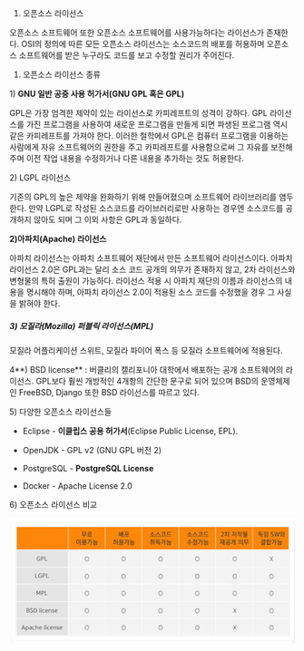 1. 오픈소스 라이선스

오픈소스 소프트웨어 또한 오픈소스 소프트웨어를 사용가능하다는 라이선스가 존재한다. OSI의 정의에 따른 모든 오픈소스 라이선스는 소스코드의 배포를 허용하며 오픈소스 소프트웨어를 받은 누구라도 코드를 보고 수정할 권리가 주어진다.

1. 오픈소스 라이선스 종류

1\) **GNU 일반 공중 사용 허가서\(GNU GPL 혹은 GPL\)**

GPL은 가장 엄격한 제약이 있는 라이선스로 카피레프트의 성격이 강하다.  GPL 라이선스를 가진 프로그램을 사용하여 새로운 프로그램을 만들게 되면 파생된 프로그램 역시 같은 카피레프트를 가져야 한다. 이러한 철학에서 GPL은 컴퓨터 프로그램을 이용하는 사람에게 자유 소프트웨어의 권한을 주고 카피레프트를 사용함으로써 그 자유를 보전해주며 이전 작업 내용을 수정하거나 다른 내용을 추가하는 것도 허용한다.

2\) LGPL 라이선스

기존의 GPL의 높은 제약을 완화하기 위해 만들어졌으며 소프트웨어 라이브러리를 염두한다. 만약 LGPL로 작성된 소스코드를 라이브러리로만 사용하는 경우엔 소스코드를 공개하지 않아도 되며 그 이외 사항은 GPL과 동일하다.

**2\)아파치\(Apache\) 라이선스**

아파치 라이선스는 아파치 소프트웨어 재단에서 만든 소프트웨어 라이선스이다. 아파치 라이선스 2.0은 GPL과는 달리 소스 코드 공개의 의무가 존재하지 않고, 2차 라이선스와 변형물의 특허 출원이 가능하다. 라이선스 적용 시 아파치 재단의 이름과 라이선스의 내용을 명시해야 하며, 아파치 라이선스 2.0이 적용된 소스 코드를 수정했을 경우 그 사실을 밝혀야 한다.

##### 3\) **모질라\(Mozilla\) 퍼블릭 라이선스\(MPL\)**

모질라 어플리케이션 스위트, 모질라 파이어 폭스 등 모질라 소프트웨어에 적용된다.

4**\) BSD license** : 버클리의 캘리포니아 대학에서 배포하는 공개 소프트웨어의 라이선스. GPL보다 훨씬 개방적인 4개항의 간단한 문구로 되어 있으며 BSD의 운영체제인 FreeBSD, Django 또한 BSD 라이선스를 따르고 있다.

5\) 다양한 오픈소스 라이선스들

* Eclipse  - **이클립스 공용 허가서**\(Eclipse Public License, EPL\).

* OpenJDK  - GPL v2 \(GNU GPL 버전 2\)

* PostgreSQL - **PostgreSQL License**

* Docker - Apache License 2.0

6\) 오픈소스 라이선스 비교

![](/assets/source.PNG)





